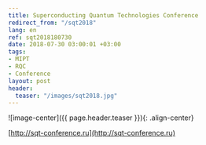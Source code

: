 ```yaml
---
title: Superconducting Quantum Technologies Conference
redirect_from: "/sqt2018"
lang: en
ref: sqt2018180730
date: 2018-07-30 03:00:01 +03:00
tags:
- MIPT
- RQC
- Conference
layout: post
header:
  teaser: "/images/sqt2018.jpg"
---
```


![image-center]({{ page.header.teaser }}){: .align-center}

[http://sqt-conference.ru](http://sqt-conference.ru)
